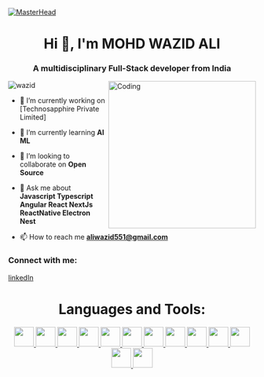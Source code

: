 [![MasterHead](https://static01.nyt.com/images/2020/12/23/business/23Techfix-illo/23Techfix-illo-superJumbo.gif)]()

<h1 align="center">Hi 👋, I'm MOHD WAZID ALI</h1>
<h3 align="center">A multidisciplinary Full-Stack developer from India</h3>
<img align="right" alt="Coding" height="300" src="https://lh3.googleusercontent.com/37nVJqGLxpaxA2aUK711TChzR7ITw4Iem2yaVMbt-3mE0H_8rc5v0hoTWGyvWLlFAXaCXnig1ZlFwf-7_F7Tzlll38RdKp5N69UUrYuvaT9pwNCQMTlpHhAiP8eW3xrxpATJwby9NyF-AO652kbKvoxxddkwzeyO4b5H8gm49TsF9ZqVrl-B2CxH6STiQkvcAEwo_5l6iaIMhpkVSnAEfCVyRulKYF09x8qoJgm9SfGpcS-BNyEm8No-Pu9K4YHj4Mug6CCIeDzrh7AIz1irVXBCb7GOrntPjMtrd72U-km3apzTRGbKDihpUPqI1I0nKF5vOb-HiwFnJpWBpcaQovLEScPwh7oazrbds8OF9dK-ekEVqlNA8XnqwZbnyBQwWa9UIaWUKMCJLmQEe5NkabBPfa5in7c666bxVGLa49O5eDcqsWgQCtFA445BwGHiTjGdgTsqv8w09kAdPG1mTz0z0MunwguxgmukhDKiSPdobWsULekH0CzjVLvTiCB1jkV5m1KthVUrYk5BEfQ_OUXSGtqF2ZWasXHIztcq8vQj3WDifYjM54zEnAC0F6ihRcIe2IUrCWc3q4SJ_a66KQF7tqg3dkxJHvDNk08CkmK4Qi4u5cGbqhTKtnIUbVqfi_L4k668zvgQzoWknIaOFLj8BHdgDm040-QNeYa5jHxoI54aGCcZWvyYNDKpTCjM3H9C5Wa_NBiz8K4K1UGFo7f72Hohtlk6zZIuDIaHsFgPdZKolN48v5OgYU16yVJWnkf70ltdnqhoagS1beETNEDR8NZl6ZUoyy6MZsowM6js3-e3CoBq3B8sgckPAKRFSmOOLixASe8df97eVE-d5IR7U8zII1cwCA2dQ-xE5jqyj_KH9PlfGWlZHxILkZtQ_84dFmy3gCxsnRR1Ga9kvrspgUitndOfDj24x4nTthmVNDUaT_l5twqS7ep2_M-5Sipig2z84o_PB-M6rq8z3i4GIPHUUvCrSSAGt36HYRBA3U8_FWnS8Mg=w1266-h1572-no?authuser=0"
        alt="wazid ali" />
<p align="left">
    <img src="https://komarev.com/ghpvc/?username=kimjayden&label=Profile%20views&color=0e75b6&style=flat"
        alt="wazid" />
</p>


- 🔭 I’m currently working on [Technosapphire Private Limited]

- 🌱 I’m currently learning **AI ML**

- 👯 I’m looking to collaborate on **Open Source**

- 💬 Ask me about **Javascript Typescript Angular React NextJs ReactNative Electron Nest**

- 📫 How to reach me **aliwazid551@gmail.com**

<h3 align="left">Connect with me:</h3>

[linkedIn](https://www.linkedin.com/in/mohd-wazid-ali-8373aa185/)
<br/>

<h1 align="center">Languages and Tools:</h1>
<p align="center">
    <a href="#" target="_blank" rel="noreferrer">
        <img style="object-fit: cover;" height="40"  src="https://firebasestorage.googleapis.com/v0/b/personal-36b0f.appspot.com/o/tags%2FReact-icon.svg.png2022-09-07T21%3A50%3A04.880Z?alt=media&token=7530eb4d-969e-46d7-bf4a-879cff8ffcec" 
             />
    </a>
     <a href="#" target="_blank" rel="noreferrer">
        <img height="40"  src="https://firebasestorage.googleapis.com/v0/b/personal-36b0f.appspot.com/o/tags%2FTypescript_logo_2020.svg.png2022-09-07T21%3A50%3A59.507Z?alt=media&token=20fdfd2a-6572-4dfa-9625-92d885b786e2" 
             />
    </a>
       <a href="#" target="_blank" rel="noreferrer">
        <img height="40"  src="https://firebasestorage.googleapis.com/v0/b/personal-36b0f.appspot.com/o/tags%2F5847ea22cef1014c0b5e4833.png2022-09-07T21%3A51%3A48.267Z?alt=media&token=5bafd23a-fa37-478a-b69c-892aa8058155" 
             />
    </a>
        <a href="#" target="_blank" rel="noreferrer">
        <img height="40"  src="https://firebasestorage.googleapis.com/v0/b/personal-36b0f.appspot.com/o/tags%2F5848309bcef1014c0b5e4a9a.png2022-09-07T21%3A52%3A17.475Z?alt=media&token=dc553302-18df-4a3e-8251-3d7538ce0d18" 
             />
    </a>
       </a>
        <a href="#" target="_blank" rel="noreferrer">
        <img height="40"  src="https://firebasestorage.googleapis.com/v0/b/personal-36b0f.appspot.com/o/tags%2Fnodejs-logo-FBE122E377-seeklogo.com.png2022-09-07T21%3A54%3A46.658Z?alt=media&token=77c98739-4caa-46ca-9b71-256df5164854" 
             />
    </a>
            <a href="#" target="_blank" rel="noreferrer">
        <img height="40"  src="https://firebasestorage.googleapis.com/v0/b/personal-36b0f.appspot.com/o/tags%2F62a7475d223343fbc2207cff.png2022-09-07T21%3A57%3A16.343Z?alt=media&token=35b45df6-343b-4623-82ef-31b112e111af" 
             />
    </a>
     <a href="#" target="_blank" rel="noreferrer">
        <img height="40"  src="https://firebasestorage.googleapis.com/v0/b/personal-36b0f.appspot.com/o/tags%2F5847f40ecef1014c0b5e488a.png2022-09-07T21%3A57%3A52.801Z?alt=media&token=3ff744fb-5c31-4405-89fe-e3370750f014" 
             />
    </a>
         <a href="#" target="_blank" rel="noreferrer">
        <img height="40"  src="https://firebasestorage.googleapis.com/v0/b/personal-36b0f.appspot.com/o/tags%2FJavaScript-logo.png2022-09-07T22%3A07%3A53.003Z?alt=media&token=424ab6dc-5f2b-47be-9bf6-a593a68f6177" 
             />
    </a>
       <a href="#" target="_blank" rel="noreferrer">
        <img height="40"  src="https://firebasestorage.googleapis.com/v0/b/personal-36b0f.appspot.com/o/tags%2Fvertical-logo-monochromatic.webp2022-09-07T22%3A09%3A29.389Z?alt=media&token=4151dde7-14e8-4007-8598-bc44b268d20c" 
             />
    </a>
           <a href="#" target="_blank" rel="noreferrer">
        <img height="40"  src="https://firebasestorage.googleapis.com/v0/b/personal-36b0f.appspot.com/o/tags%2F58480a44cef1014c0b5e4917.png2022-09-07T22%3A10%3A09.592Z?alt=media&token=2738f86e-6321-4706-83c0-1615944db63a" 
             />
    </a>
               <a href="#" target="_blank" rel="noreferrer">
        <img height="40"  src="https://firebasestorage.googleapis.com/v0/b/personal-36b0f.appspot.com/o/tags%2Fbootstrap-logo.png2022-09-07T22%3A21%3A00.058Z?alt=media&token=f6556aa6-80c7-4e56-a72e-24ec5f491137" 
             />
                       <a href="#" target="_blank" rel="noreferrer">
        <img height="40"  src="https://firebasestorage.googleapis.com/v0/b/personal-36b0f.appspot.com/o/tags%2FData-structure-and-algorithms.png2022-09-07T22%3A01%3A25.710Z?alt=media&token=2542007b-82cd-4581-b722-b94745d81182" 
             />
    </a>
          <a href="#" target="_blank" rel="noreferrer">
        <img height="40"  src="https://firebasestorage.googleapis.com/v0/b/personal-36b0f.appspot.com/o/tags%2F25231.png2022-09-07T22%3A02%3A59.833Z?alt=media&token=a62cba92-42fc-4991-9cd0-dee2768eac3d" 
             />
    </a>
</p>
